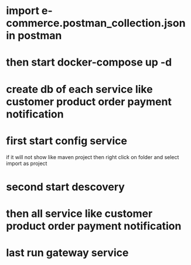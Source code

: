 # import e-commerce.postman_collection.json in postman
# then start docker-compose up -d
# create db of each service like customer product order payment notification
# first start config service
if it will not show like maven project then right click on folder and select import as  project
# second start descovery 
# then all service like customer product order payment notification 
# last run gateway service

